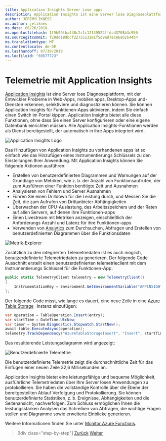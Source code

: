 ```yaml
---
title: Application Insights Server Lose apps
description: Application Insights ist eine Server lose Diagnoseplattform, mit der Entwickler Probleme in Web-Apps, mobilen apps, Desktop-Apps und-Diensten erkennen, selektiviere und diagnostizieren können.
author: JEREMYLIKNESS
ms.author: jeliknes
ms.date: 06/26/2018
ms.openlocfilehash: 1f5b99fba448c2c1c12139524ffdcd3708b3c956
ms.sourcegitcommit: f20dd18dbcf2275513281f5d9ad7ece6a62644b4
ms.translationtype: MT
ms.contentlocale: de-DE
ms.lasthandoff: 07/30/2019
ms.locfileid: "69577723"
---
```

# <a name="telemetry-with-application-insights"></a>Telemetrie mit Application Insights

[Application Insights](https://docs.microsoft.com/azure/application-insights) ist eine Server lose Diagnoseplattform, mit der Entwickler Probleme in Web-Apps, mobilen apps, Desktop-Apps und-Diensten erkennen, selektiviere und diagnostizieren können. Sie können Application Insights für Funktionen-Apps aktivieren, indem Sie einfach einen Switch im Portal kippen. Application Insights bietet alle diese Funktionen, ohne dass Sie einen Server konfigurieren oder eine eigene Datenbank einrichten müssen. Alle Application Insights-Funktionen werden als Dienst bereitgestellt, der automatisch in ihre Apps integriert wird.

![Application Insights Logo](./media/application-insights-logo.png)

Das Hinzufügen von Application Insights zu vorhandenen apps ist so einfach wie das Hinzufügen eines Instrumentierungs Schlüssels zu den Einstellungen Ihrer Anwendung. Mit Application Insights können Sie folgende Aktionen ausführen:

* Erstellen von benutzerdefinierten Diagrammen und Warnungen auf der Grundlage von Metriken, wie z. b. der Anzahl von Funktionsaufrufen, der zum Ausführen einer Funktion benötigte Zeit und Ausnahmen
* Analysieren von Fehlern und Server Ausnahmen
* Führen Sie einen Drilldown für die Leistung durch, und Messen Sie die Zeit, die zum Aufrufen von Drittanbieter Abhängigkeiten
* Überwachen der CPU-Auslastung, des Arbeitsspeichers und der Raten auf allen Servern, auf denen ihre Funktionen-apps
* Einen Livestream mit Metriken anzeigen, einschließlich der Anforderungs Anzahl und Latenz für ihre Funktionen-apps
* Verwenden von [Analytics](https://docs.microsoft.com/azure/application-insights/app-insights-analytics) zum Durchsuchen, Abfragen und Erstellen von benutzerdefinierten Diagrammen über die Funktionsdaten

![Metrik-Explorer](./media/metrics-explorer.png)

Zusätzlich zu den integrierten Telemetriedaten ist es auch möglich, benutzerdefinierte Telemetriedaten zu generieren. Der folgende Code Ausschnitt erstellt einen benutzerdefinierten telemetrieclient mit dem Instrumentierungs Schlüssel für die Funktionen-App:

```csharp
public static TelemetryClient telemetry = new TelemetryClient()
{
    InstrumentationKey = Environment.GetEnvironmentVariable("APPINSIGHTS_INSTRUMENTATIONKEY")
};
```

Der folgende Code misst, wie lange es dauert, eine neue Zeile in eine [Azure Table Storage](https://docs.microsoft.com/azure/cosmos-db/table-storage-overview) -Instanz einzufügen:

```csharp
var operation = TableOperation.Insert(entry);
var startTime = DateTime.UtcNow;
var timer = System.Diagnostics.Stopwatch.StartNew();
await table.ExecuteAsync(operation);
telemetry.TrackDependency("AzureTableStorageInsert", "Insert", startTime, timer.Elapsed, true);
```

Das resultierende Leistungsdiagramm wird angezeigt:

![Benutzerdefinierte Telemetrie](./media/custom-telemetry.png)

Die benutzerdefinierte Telemetrie zeigt die durchschnittliche Zeit für das Einfügen einer neuen Zeile 32,6 Millisekunden an.

Application Insights bietet eine leistungsfähige und bequeme Möglichkeit, ausführliche Telemetriedaten über Ihre Server losen Anwendungen zu protokollieren. Sie haben die vollständige Kontrolle über die Ebene der bereitgestellten Ablauf Verfolgung und Protokollierung. Sie können benutzerdefinierte Statistiken, z. b. Ereignisse, Abhängigkeiten und die Seitenansicht, nachverfolgen. Zum Schluss ermöglichen Ihnen die leistungsstarken Analysen das Schreiben von Abfragen, die wichtige Fragen stellen und Diagramme sowie erweiterte Einblicke generieren.

Weitere Informationen finden Sie unter [Monitor Azure Functions](https://docs.microsoft.com/azure/azure-functions/functions-monitoring).

>[!div class="step-by-step"]
>[Zurück](azure-functions.md)
>[Weiter](logic-apps.md)
